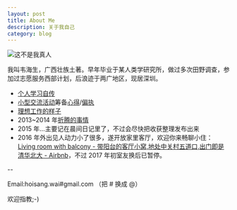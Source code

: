 ```yaml
---
layout: post
title: About Me
description: 关于我自己
category: blog
---
```



![这不是我真人](https://cdn.gushihao.com/tx.jpg)

我叫韦海生，广西壮族土著。早年毕业于某人类学研究所，做过多次田野调查，参加过志愿服务西部计划，后浪迹于两广地区，现居深圳。



- [个人学习自传](https://ishanshan.gitbooks.io/self-education/content/)
- [小型交流活动](http://ishanshan.top/community/IdxActivity.html)筹备[心得](http://openmindclub.qiniudn.com/ishanshan/ResCommunity/HbCAPEMeetupOrganizer.pdf)/[偏执](http://openmindclub.qiniudn.com/ishanshan/ResCommunity/OpinionActivity1506-ishanshan.pdf)
- [理想工作的样子](https://workflowy.com/s/prp3SaINGB)
- 2013~2014 年[折腾的事情](http://www.slideshare.net/ssusere6acd7/presentations)
- 2015 年…主要记在晨间日记里了，不过会尽快把收获整理发布出来
- 2016 年外出见人动力小了很多，遂开放家里客厅，欢迎你来畅聊小住：[Living room with balcony - 带阳台的客厅小窝,地处中关村五道口,出门即是清华北大 - Airbnb](http://openmindclub.qiniudn.com/ishanshan/AirbnbHQJY404.htm)，不过 2017 年初室友换后已暂停。


--


Email:hoisang.wai#gmail.com （把 # 换成 @）

欢迎指教;-)




